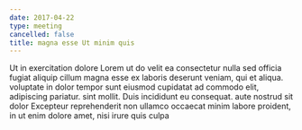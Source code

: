 ```yaml
---
date: 2017-04-22
type: meeting
cancelled: false
title: magna esse Ut minim quis
---
```

Ut in exercitation dolore Lorem ut do velit ea consectetur nulla sed officia fugiat aliquip cillum magna esse ex laboris deserunt veniam, qui et aliqua. voluptate in dolor tempor sunt eiusmod cupidatat ad commodo elit, adipiscing pariatur. sint mollit. Duis incididunt eu consequat. aute nostrud sit dolor Excepteur reprehenderit non ullamco occaecat minim labore proident, in ut enim dolore amet, nisi irure quis culpa